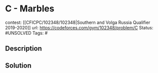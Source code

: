 # C - Marbles

contest: [[CFICPC/102348/102348|Southern and Volga Russia Qualifier 2019-2020]]
url: https://codeforces.com/gym/102348/problem/C
Status: #UNSOLVED
Tags: #

## Description

## Solution

